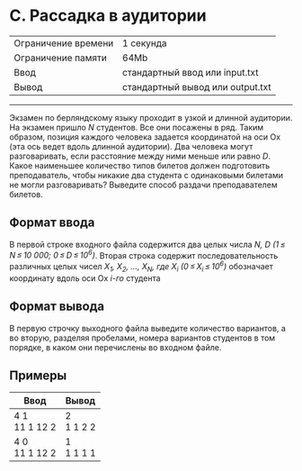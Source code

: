 # C. Рассадка в аудитории

<table>
  <tr>
  	<td>Ограничение времени</td>
  	<td>1 секунда</td>
  </tr>
  <tr>
  	<td>Ограничение памяти</td>
  	<td>64Mb</td>
  </tr>
  <tr>
  	<td>Ввод</td>
  	<td>стандартный ввод или input.txt</td>
  </tr>
  <tr>
  	<td>Вывод</td>
  	<td>стандартный вывод или output.txt</td>
  </tr>
</table>

---
Экзамен по берляндскому языку проходит в узкой и длинной аудитории. На экзамен пришло *N* студентов. Все они посажены в ряд. Таким образом, позиция каждого человека задается координатой на оси Ox (эта ось ведет вдоль длинной аудитории). Два человека могут разговаривать, если расстояние между ними меньше или равно *D*. Какое наименьшее количество типов билетов должен подготовить преподаватель, чтобы никакие два студента с одинаковыми билетами не могли разговаривать? Выведите способ раздачи преподавателем билетов.

## Формат ввода

В первой строке входного файла содержится два целых числа *N, D (1 ≤ N ≤ 10 000; 0 ≤ D ≤ 10<sup>6</sup>)*. Вторая строка содержит последовательность различных целых чисел *X<sub>1</sub>, X<sub>2</sub>, ..., X<sub>N</sub>, где X<sub>i</sub> (0 ≤ X<sub>i</sub> ≤ 10<sup>6</sup>)* обозначает координату вдоль оси Ox *i-го* студента

## Формат вывода

В первую строчку выходного файла выведите количество вариантов, а во вторую, разделяя пробелами, номера вариантов студентов в том порядке, в каком они перечислены во входном файле.

## Примеры

|Ввод|Вывод|
|---|---|
|4 1<br>11 1 12 2|2<br>1 1 2 2|
|4 0<br>11 1 12 2|1<br>1 1 1 1|

